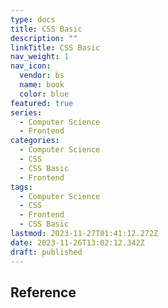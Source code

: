 ```yaml
---
type: docs
title: CSS Basic
description: ""
linkTitle: CSS Basic
nav_weight: 1
nav_icon:
  vendor: bs
  name: book
  color: blue
featured: true
series:
  - Computer Science
  - Frontend
categories:
  - Computer Science
  - CSS
  - CSS Basic
  - Frontend
tags:
  - Computer Science
  - CSS
  - Frontend
  - CSS Basic
lastmod: 2023-11-27T01:41:12.272Z
date: 2023-11-26T13:02:12.342Z
draft: published
---
```


## Reference
